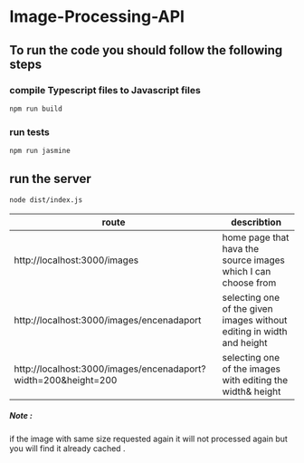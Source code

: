 # Image-Processing-API

## To run the code you should follow the following steps

### compile Typescript files to Javascript files 
```sh
npm run build
```

### run tests
```sh
npm run jasmine
```
## run the server 
```sh
node dist/index.js
```


| route | describtion |
| ------ | ------ |
| http://localhost:3000/images | home page that hava the source images which I can choose from |
| http://localhost:3000/images/encenadaport | selecting one of the given images without editing in width and height  |
| http://localhost:3000/images/encenadaport?width=200&height=200  | selecting one of the images with editing the width& height  |


##### Note :
if the image with same size requested again it will not processed again but you will find it already cached .
